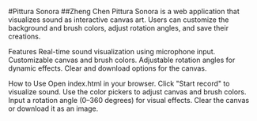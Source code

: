 #Pittura Sonora
##Zheng Chen
Pittura Sonora is a web application that visualizes sound as interactive canvas art. Users can customize the background and brush colors, adjust rotation angles, and save their creations.

Features
Real-time sound visualization using microphone input.
Customizable canvas and brush colors.
Adjustable rotation angles for dynamic effects.
Clear and download options for the canvas.

How to Use
Open index.html in your browser.
Click "Start record" to visualize sound.
Use the color pickers to adjust canvas and brush colors.
Input a rotation angle (0–360 degrees) for visual effects.
Clear the canvas or download it as an image.
